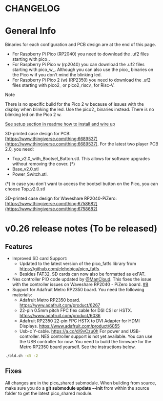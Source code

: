 # CHANGELOG

# General Info

Binaries for each configuration and PCB design are at the end of this page.

- For Raspberry Pi Pico (RP2040) you need to download the .uf2 files starting with pico_.
- For Raspberry Pi Pico w (rp2040) you can download the .uf2 files starting with pico_w_. Although you can also use the pico_ binaries on the Pico w if you don't mind the blinking led.
- For Raspberry Pi Pico 2 (w) (RP2350) you need to download the .uf2 files starting with pico2_ or pico2_riscv_ for Risc-V. 

>[!NOTE]
>There is no specific build for the Pico 2 w because of issues with the display when blinking the led. Use the pico2_ binaries instead. There is no blinking led on the Pico 2 w.


[See setup section in readme how to install and wire up](https://github.com/fhoedemakers/pico-infonesPlus#pico-setup)

3D-printed case design for PCB: [https://www.thingiverse.com/thing:6689537](https://www.thingiverse.com/thing:6689537). 
For the latest two player PCB 2.0, you need:

- Top_v2.0_with_Bootsel_Button.stl. This allows for software upgrades without removing the cover. (*)
- Base_v2.0.stl
- Power_Switch.stl.

(*) in case you don't want to access the bootsel button on the Pico, you can choose Top_v2.0.stl

3D-printed case design for Waveshare RP2040-PiZero: [https://www.thingiverse.com/thing:6758682](https://www.thingiverse.com/thing:6758682)

# v0.26 release notes (To be released)

## Features

- Improved SD card Support:
    - Updated to the latest version of the pico_fatfs library from https://github.com/elehobica/pico_fatfs.
    - Besides FAT32, SD cards can now also be formatted as exFAT.
- Nes controller PIO code updated by [@ManCloud](https://github.com/ManCloud). This fixes the issue with the controller issues  on Waveshare RP2040 - PiZero board. [#8](https://github.com/fhoedemakers/pico_shared/issues/8)
- Support for Adafruit Metro RP2350 board. You need the following materials:
    - Adafruit Metro RP2350 board. https://www.adafruit.com/product/6267
    - 22-pin 0.5mm pitch FPC flex cable for DSI CSI or HSTX. https://www.adafruit.com/product/6036
    - Adafruit RP2350 22-pin FPC HSTX to DVI Adapter for HDMI Displays. https://www.adafruit.com/product/6055 
    - Usb-c Y-cable. https://a.co/d/9vCzu0h For power and USB-controller. NES controller support is not yet available. You can use the USB controller for now. You need to build the firmware for the Metro RP2350 board yourself. See the instructions below.

````bash
./bld.sh -c5 -2
````

## Fixes


All changes are in the pico_shared submodule. When building from source, make sure you do a **git submodule update --init** from within the source folder to get the latest pico_shared module.

